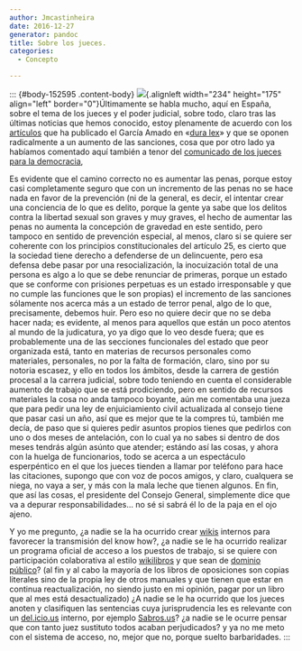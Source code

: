 ```yaml
---
author: Jmcastinheira
date: 2016-12-27
generator: pandoc
title: Sobre los jueces.
categories:
  - Concepto

---
```




::: {#body-152595 .content-body}
![](http://www.humor12.com/data/media/13/justicia_www_humor12_com.jpg){.alignleft
width="234" height="175" align="left" border="0"}Últimamente se habla
mucho, aquí en España, sobre el tema de los jueces y el poder judicial,
sobre todo, claro tras las últimas noticias que hemos conocido, estoy
plenamente de acuerdo con los
[artículos](http://garciamado.blogspot.com/2008/03/jueces-independientes.html)
que ha publicado el García Amado en «[dura
lex](http://garciamado.blogspot.com/)» y que se oponen radicalmente a un
aumento de las sanciones, cosa que por otro lado ya habíamos comentado
aquí también a tenor del [comunicado de los jueces para la
democracia](http://entelequia.bligoo.com/content/view/140189/Los_jueces_y_el_manifiesto.html),

Es evidente que el camino correcto no es aumentar las penas, porque
estoy casi completamente seguro que con un incremento de las penas no se
hace nada en favor de la prevención (ni de la general, es decir, el
intentar crear una conciencia de lo que es delito, porque la gente ya
sabe que los delitos contra la libertad sexual son graves y muy graves,
el hecho de aumentar las penas no aumenta la concepción de gravedad en
este sentido, pero tampoco en sentido de prevención especial, al menos,
claro si se quiere ser coherente con los principios constitucionales del
artículo 25, es cierto que la sociedad tiene derecho a defenderse de un
delincuente, pero esa defensa debe pasar por una resocialización, la
inocuización total de una persona es algo a lo que se debe renunciar de
primeras, porque un estado que se conforme con prisiones perpetuas es un
estado irresponsable y que no cumple las funciones que le son propias)
el incremento de las sanciones sólamente nos acerca más a un estado de
terror penal, algo de lo que, precisamente, debemos huir. Pero eso no
quiere decir que no se deba hacer nada; es evidente, al menos para
aquellos que están un poco atentos al mundo de la judicatura, yo ya digo
que lo veo desde fuera; que es probablemente una de las secciones
funcionales del estado que peor organizada está, tanto en materias de
recursos personales como materiales, personales, no por la falta de
formación, claro, sino por su notoria escasez, y ello en todos los
ámbitos, desde la carrera de gestión procesal a la carrera judicial,
sobre todo teniendo en cuenta el considerable aumento de trabajo que se
está prodiciendo, pero en sentido de recursos materiales la cosa no anda
tampoco boyante, aún me comentaba una jueza que para pedir una ley de
enjuiciamiento civil actualizada al consejo tiene que pasar casi un año,
así que es mejor que te la compres tú, también me decía, de paso que si
quieres pedir asuntos propios tienes que pedirlos con uno o dos meses de
antelación, con lo cual ya no sabes si dentro de dos meses tendrás algún
asúnto que atender; estándo así las cosas, y ahora con la huelga de
funcionarios, todo se acerca a un espectáculo esperpéntico en el que los
jueces tienden a llamar por teléfono para hace las citaciones, supongo
que con voz de pocos amigos, y claro, cualquera se niega, no vaya a ser,
y más con la mala leche que tienen algunos. En fin, que así las cosas,
el presidente del Consejo General, simplemente dice que va a depurar
responsabilidades... no sé si sabrá él lo de la paja en el ojo ajeno.

Y yo me pregunto, ¿a nadie se la ha ocurrido crear
[wikis](http://aulablog21.wikispaces.com/Servicios+gratuitos+de+alojamientos+de+Wikis)
internos para favorecer la transmisión del know how?, ¿a nadie se le ha
ocurrido realizar un programa oficial de acceso a los puestos de
trabajo, si se quiere con participación colaborativa al estilo
[wikilibros](http://es.wikibooks.org/wiki/Portada) y que sean de
[dominio público](http://planta29.com/)? (al fin y al cabo la mayoría de
los libros de oposiciones son copias literales sino de la propia ley de
otros manuales y que tienen que estar en continua reactualización, no
siendo justo en mi opinión, pagar por un libro que al mes está
desactualizado) ¿A nadie se le ha ocurrido que los jueces anoten y
clasifiquen las sentencias cuya jurisprudencia les es relevante con un
[del.icio.us](http://es.wikipedia.org/wiki/Del.icio.us) interno, por
ejemplo [Sabros.us](http://sabros.us/)? ¿a nadie se le ocurre pensar que
con tanto juez sustituto todos acaban perjudicados? y ya no me meto con
el sistema de acceso, no, mejor que no, porque suelto barbaridades.
:::
